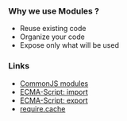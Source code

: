 ### Why we use Modules ?

- Reuse existing code
- Organize your code
- Expose only what will be used

### Links

- [CommonJS modules](https://nodejs.org/api/modules.html#modules_modules_commonjs_modules)
- [ECMA-Script: import](https://developer.mozilla.org/en-US/docs/Web/JavaScript/Reference/Statements/import)
- [ECMA-Script: export](https://developer.mozilla.org/en-US/docs/web/javascript/reference/statements/export)
- [require.cache](https://nodejs.org/api/modules.html#modules_all_together)
